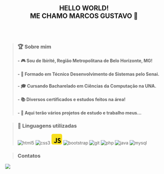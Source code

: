 ## <div align="center"> HELLO WORLD! <br> ME CHAMO MARCOS GUSTAVO  👋

<br> <br>
> ### 🏆 Sobre mim <br> 
>#### - 🎮 Sou de Ibirité, Região Metropolitana de Belo Horizonte, MG! ####
>#### - 🥇 Formado em Técnico Desenvolvimento de Sistemas pelo Senai. ####
>#### - 🎓 Cursando Bacharelado em Ciências da Computação na UNA. ####
>#### - 📚 Diversos certificados e estudos feitos na área! ####
>#### - 🎯 Aqui terão vários projetos de estudo e trabalho meus... ####

>### 🥇 Linguagens utilizadas <br>
  ><img src="https://cdn3.iconfinder.com/data/icons/popular-services-brands/512/html5-512.png" alt="html5" width="37" height="37"/>
  ><img src="https://cdn1.iconfinder.com/data/icons/social-media-logos-7/64/css-3-512.png" alt="css3" width="35" height="35"/>
><img src="https://github.com/micaeliteixeira/micaeliteixeira/blob/master/icons/javascript.png" alt="javascript" width="34" height="34"/>
 ><img src="https://icon-library.com/images/bootstrap-icon-png/bootstrap-icon-png-28.jpg" alt="bootstrap" width="35" height="35"/> 
  ><img src="https://git-scm.com/images/logos/downloads/Git-Icon-1788C.png" alt="git" width="33" height="33" />
  ><img src="https://php-cl.com/img/CORE-PHP-ADVANCED-20210817.png" alt="php" width="37" height="37"/>
><img src="https://cdn.iconscout.com/icon/free/png-256/free-java-2038875-1720088.png" alt="java" width="50" height="45" />  
  ><img src="https://www.freepnglogos.com/uploads/logo-mysql-png/logo-mysql-mysql-logo-png-images-are-download-crazypng-21.png" alt="mysql" width="37" height="37" />

>### Contatos <br>
<a href=https://www.linkedin.com/in/marcos-gustavo-271152223/ target="_blank"><img src="https://img.shields.io/badge/-LinkedIn-%230077B5?style=for-the-badge&logo=linkedin&logoColor=white" target="_blank"></a> 
